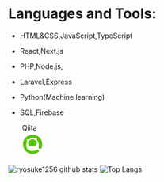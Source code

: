 # Languages and Tools:
- HTML&CSS,JavaScript,TypeScript
- React,Next.js     
- PHP,Node.js,  
- Laravel,Express  
- Python(Machine learning)  
- SQL,Firebase

   &nbsp;Qiita  
<a href="https://qiita.com/e8750520"><img src="https://github.com/ryosuke1256/image/blob/main/Qiita.png" width=50px></a>  

![ryosuke1256 github stats](https://github-readme-stats.vercel.app/api?username=ryosuke1256&count_private=true&show_icons=true&theme=buefy)
![Top Langs](https://github-readme-stats.vercel.app/api/top-langs/?username=ryosuke1256&langs_count=8&theme=buefy&layout=compact)<br>
